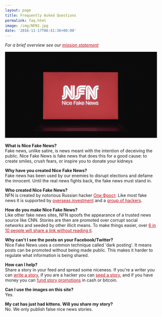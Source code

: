 ```yaml
---
layout: page
title: Frequently Asked Questions
permalink: faq.html
image: /img/NFN1.jpg
date: '2016-11-17T06:41:36+00:00'
---
```


<style>

article {
    font-size: 1.3em;

}
.full-width {
  background-color: #0c0c0c;
  color: white;
}

header {
  border-bottom: 3px solid #BE0712;
}
a {
  color: #BE0712;
}

</style>

*For a brief overview see our [mission statement](/mission)*

![](/img/NFN1.jpg)

**What is Nice Fake News?**  
Fake news, unlike satire, is news meant with the intention of deceiving the public. Nice Fake News is fake news that does this for a good cause: to create smiles, crush fears, or inspire you to donate your kidneys

**Why have you created Nice Fake News?**  
Fake news has been used by our enemies to disrupt elections and defame the innocent. Until the real news fights back, the fake news must stand in.

**Who created Nice Fake News?**  
NFN is created by notorious Russian hacker [Оли Фрост](http://olifro.st). Like most fake news it is supported by [overseas investment](/donate) and a [group of hackers](/joinus).

**How do you make Nice Fake News?**  
Like other fake news sites, NFN spoofs the appearance of a trusted news source like CNN. Stories are then are promoted over corrupt social networks and seeded by other illicit means. To make things easier, over [6 in 10 people will share a link without reading it](https://www.forbes.com/sites/jaysondemers/2016/08/08/59-percent-of-you-will-share-this-article-without-even-reading-it/#7782c6032a64).

**Why can't I see the posts on your Facebook/Twitter?**  
Nice Fake News uses a common technique called 'dark posting'. It means posts can be promoted without being made public. This makes it harder to regulate what information is being shared.

**How can I help?**  
Share a story in your feed and spread some niceness. If you're a writer you can [write a story](/submit), if you are a hacker you can [seed a story](/joinus), and if you have money you can [fund story promotions](/donate) in cash or bitcoin.

**Can I use the images on this site?**  
Yes.

**My cat has just had kittens. Will you share my story?**  
No. We only publish false nice news stories.
